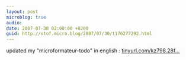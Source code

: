 ```yaml
---
layout: post
microblog: true
audio: 
date: 2007-07-30 02:00:00 +0200
guid: http://xtof.micro.blog/2007/07/30/t176277292.html
---
```

updated my "microformateur-todo" in english : [tinyurl.com/kz798.28f...](http://tinyurl.com/kz798.28french_localization.29)
